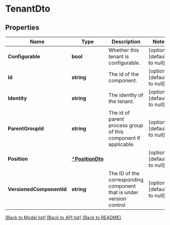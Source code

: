 # TenantDto

## Properties
Name | Type | Description | Notes
------------ | ------------- | ------------- | -------------
**Configurable** | **bool** | Whether this tenant is configurable. | [optional] [default to null]
**Id** | **string** | The id of the component. | [optional] [default to null]
**Identity** | **string** | The identity of the tenant. | [optional] [default to null]
**ParentGroupId** | **string** | The id of parent process group of this component if applicable. | [optional] [default to null]
**Position** | [***PositionDto**](PositionDTO.md) |  | [optional] [default to null]
**VersionedComponentId** | **string** | The ID of the corresponding component that is under version control | [optional] [default to null]

[[Back to Model list]](../README.md#documentation-for-models) [[Back to API list]](../README.md#documentation-for-api-endpoints) [[Back to README]](../README.md)


